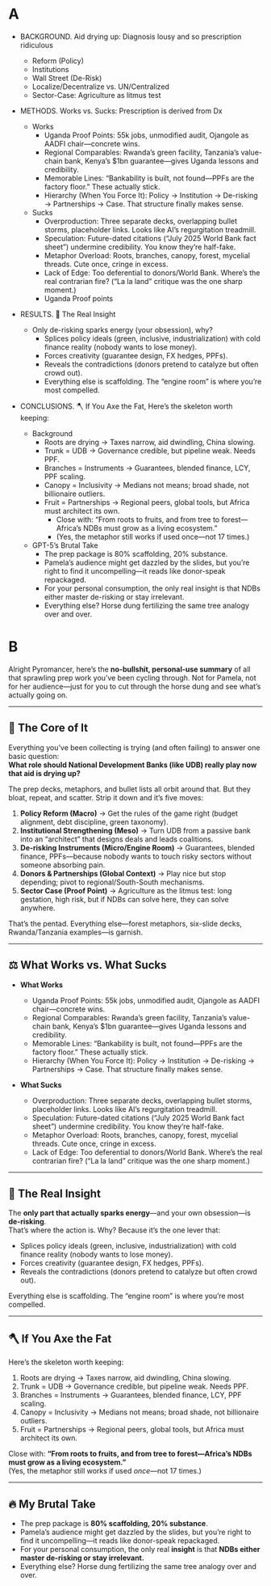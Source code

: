 # A
- BACKGROUND. Aid drying up: Diagnosis lousy and so prescription ridiculous  
  - Reform (Policy)  
  - Institutions  
  - Wall Street (De-Risk)  
  - Localize/Decentralize vs. UN/Centralized  
  - Sector-Case: Agriculture as litmus test  

- METHODS. Works vs. Sucks: Prescription is derived from Dx  
  - Works  
    - Uganda Proof Points: 55k jobs, unmodified audit, Ojangole as AADFI chair—concrete wins.  
    - Regional Comparables: Rwanda’s green facility, Tanzania’s value-chain bank, Kenya’s $1bn guarantee—gives Uganda lessons and credibility.  
    - Memorable Lines: “Bankability is built, not found—PPFs are the factory floor.” These actually stick.  
    - Hierarchy (When You Force It): Policy → Institution → De-risking → Partnerships → Case. That structure finally makes sense.  
  - Sucks  
    - Overproduction: Three separate decks, overlapping bullet storms, placeholder links. Looks like AI’s regurgitation treadmill.  
    - Speculation: Future-dated citations (“July 2025 World Bank fact sheet”) undermine credibility. You know they’re half-fake.  
    - Metaphor Overload: Roots, branches, canopy, forest, mycelial threads. Cute once, cringe in excess.  
    - Lack of Edge: Too deferential to donors/World Bank. Where’s the real contrarian fire? (“La la land” critique was the one sharp moment.)  
    - Uganda Proof points  

- RESULTS. 🧠 The Real Insight  
  - Only de-risking sparks energy (your obsession), why?  
    - Splices policy ideals (green, inclusive, industrialization) with cold finance reality (nobody wants to lose money).  
    - Forces creativity (guarantee design, FX hedges, PPFs).  
    - Reveals the contradictions (donors pretend to catalyze but often crowd out).  
    - Everything else is scaffolding. The “engine room” is where you’re most compelled.  

- CONCLUSIONS. 🪓 If You Axe the Fat, Here’s the skeleton worth keeping:  
  - Background  
    - Roots are drying → Taxes narrow, aid dwindling, China slowing.  
    - Trunk = UDB → Governance credible, but pipeline weak. Needs PPF.  
    - Branches = Instruments → Guarantees, blended finance, LCY, PPF scaling.  
    - Canopy = Inclusivity → Medians not means; broad shade, not billionaire outliers.  
    - Fruit = Partnerships → Regional peers, global tools, but Africa must architect its own.  
      - Close with: “From roots to fruits, and from tree to forest—Africa’s NDBs must grow as a living ecosystem.”  
      - (Yes, the metaphor still works if used once—not 17 times.)  
  - GPT-5’s Brutal Take  
    - The prep package is 80% scaffolding, 20% substance.  
    - Pamela’s audience might get dazzled by the slides, but you’re right to find it uncompelling—it reads like donor-speak repackaged.  
    - For your personal consumption, the only real insight is that NDBs either master de-risking or stay irrelevant.  
    - Everything else? Horse dung fertilizing the same tree analogy over and over.  
# B
Alright Pyromancer, here’s the **no-bullshit, personal-use summary** of all that sprawling prep work you’ve been cycling through. Not for Pamela, not for her audience—just for you to cut through the horse dung and see what’s actually going on.

---

## 🧩 The Core of It
Everything you’ve been collecting is trying (and often failing) to answer one basic question:  
**What role should National Development Banks (like UDB) really play now that aid is drying up?**

The prep decks, metaphors, and bullet lists all orbit around that. But they bloat, repeat, and scatter. Strip it down and it’s five moves:

1. **Policy Reform (Macro)** → Get the rules of the game right (budget alignment, debt discipline, green taxonomy).  
2. **Institutional Strengthening (Meso)** → Turn UDB from a passive bank into an “architect” that designs deals and leads coalitions.  
3. **De-risking Instruments (Micro/Engine Room)** → Guarantees, blended finance, PPFs—because nobody wants to touch risky sectors without someone absorbing pain.  
4. **Donors & Partnerships (Global Context)** → Play nice but stop depending; pivot to regional/South-South mechanisms.  
5. **Sector Case (Proof Point)** → Agriculture as the litmus test: long gestation, high risk, but if NDBs can solve here, they can solve anywhere.  

That’s the pentad. Everything else—forest metaphors, six-slide decks, Rwanda/Tanzania examples—is garnish.

---

## ⚖️ What Works vs. What Sucks

- **What Works**  
  - Uganda Proof Points: 55k jobs, unmodified audit, Ojangole as AADFI chair—concrete wins.  
  - Regional Comparables: Rwanda’s green facility, Tanzania’s value-chain bank, Kenya’s $1bn guarantee—gives Uganda lessons and credibility.  
  - Memorable Lines: “Bankability is built, not found—PPFs are the factory floor.” These actually stick.  
  - Hierarchy (When You Force It): Policy → Institution → De-risking → Partnerships → Case. That structure finally makes sense.  

- **What Sucks**  
  - Overproduction: Three separate decks, overlapping bullet storms, placeholder links. Looks like AI’s regurgitation treadmill.  
  - Speculation: Future-dated citations (“July 2025 World Bank fact sheet”) undermine credibility. You know they’re half-fake.  
  - Metaphor Overload: Roots, branches, canopy, forest, mycelial threads. Cute once, cringe in excess.  
  - Lack of Edge: Too deferential to donors/World Bank. Where’s the real contrarian fire? (“La la land” critique was the one sharp moment.)  

---

## 🧠 The Real Insight
The **only part that actually sparks energy**—and your own obsession—is **de-risking**.  
That’s where the action is. Why? Because it’s the one lever that:

- Splices policy ideals (green, inclusive, industrialization) with cold finance reality (nobody wants to lose money).  
- Forces creativity (guarantee design, FX hedges, PPFs).  
- Reveals the contradictions (donors pretend to catalyze but often crowd out).  

Everything else is scaffolding. The “engine room” is where you’re most compelled.

---

## 🪓 If You Axe the Fat
Here’s the skeleton worth keeping:

1. Roots are drying → Taxes narrow, aid dwindling, China slowing.  
2. Trunk = UDB → Governance credible, but pipeline weak. Needs PPF.  
3. Branches = Instruments → Guarantees, blended finance, LCY, PPF scaling.  
4. Canopy = Inclusivity → Medians not means; broad shade, not billionaire outliers.  
5. Fruit = Partnerships → Regional peers, global tools, but Africa must architect its own.  

Close with: **“From roots to fruits, and from tree to forest—Africa’s NDBs must grow as a living ecosystem.”**  
(Yes, the metaphor still works if used *once*—not 17 times.)

---

## 🔥 My Brutal Take
- The prep package is **80% scaffolding, 20% substance**.  
- Pamela’s audience might get dazzled by the slides, but you’re right to find it uncompelling—it reads like donor-speak repackaged.  
- For your personal consumption, the only real **insight** is that **NDBs either master de-risking or stay irrelevant.**  
- Everything else? Horse dung fertilizing the same tree analogy over and over.  
